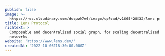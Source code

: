 ```yaml
---
publish: false
image: >-
  https://res.cloudinary.com/duquzk7m6/image/upload/v1665428532/lens-protocol_bxaae6.png
title: Lens Protocol
richtext: >
  Composable and decentralized social graph, for scaling decentralized social
  networks.
website: 'https://www.lens.dev/'
createdAt: '2022-10-05T18:30:00.000Z'
---
```


